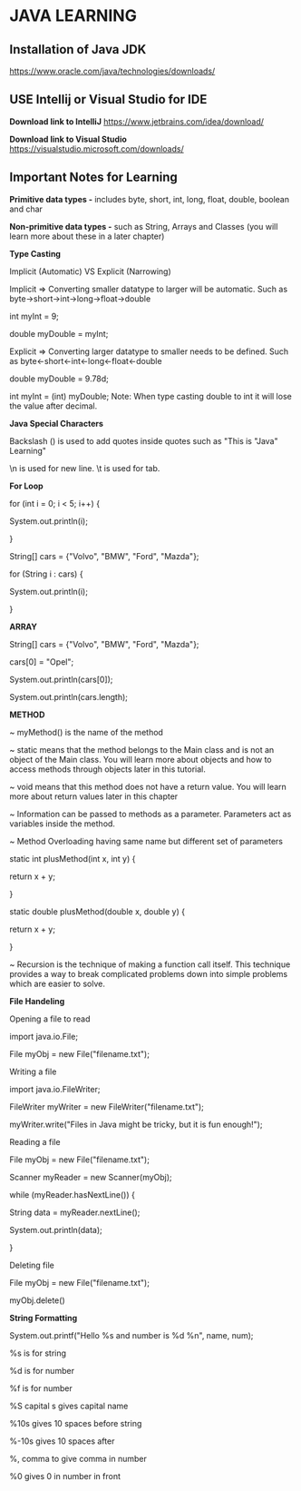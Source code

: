 # JAVA LEARNING

## Installation of Java JDK
https://www.oracle.com/java/technologies/downloads/

## USE Intellij or Visual Studio for IDE

**Download link to IntelliJ** https://www.jetbrains.com/idea/download/

**Download link to Visual Studio** https://visualstudio.microsoft.com/downloads/


## Important Notes for Learning

**Primitive data types -** includes byte, short, int, long, float, double, boolean and char

**Non-primitive data types -** such as String, Arrays and Classes (you will learn more about these in a later chapter)

**Type Casting**

Implicit (Automatic) VS Explicit (Narrowing)

Implicit => Converting smaller datatype to larger will be automatic. Such as byte->short->int->long->float->double

int myInt = 9;

double myDouble = myInt;

Explicit => Converting larger datatype to smaller needs to be defined. Such as byte<-short<-int<-long<-float<-double

double myDouble = 9.78d;

int myInt = (int) myDouble; Note: When type casting double to int it will lose the value after decimal.

**Java Special Characters**

Backslash (\) is used to add quotes inside quotes such as "This is \"Java\" Learning"

\n is used for new line. \t is used for tab.

**For Loop**

for (int i = 0; i < 5; i++) {

System.out.println(i);

}


String[] cars = {"Volvo", "BMW", "Ford", "Mazda"};

for (String i : cars) {

System.out.println(i);

}

**ARRAY**

String[] cars = {"Volvo", "BMW", "Ford", "Mazda"};

cars[0] = "Opel";

System.out.println(cars[0]);

System.out.println(cars.length);


**METHOD**

~ myMethod() is the name of the method

~ static means that the method belongs to the Main class and is not an object of the Main class. You will learn more about objects and how to access methods through objects later in this tutorial.

~ void means that this method does not have a return value. You will learn more about return values later in this chapter

~ Information can be passed to methods as a parameter. Parameters act as variables inside the method.

~ Method Overloading having same name but different set of parameters

static int plusMethod(int x, int y) {

  return x + y;

}

static double plusMethod(double x, double y) {

  return x + y;
  
}

~ Recursion is the technique of making a function call itself. This technique provides a way to break complicated problems down into simple problems which are easier to solve.

**File Handeling**

Opening a file to read

import java.io.File;

File myObj = new File("filename.txt");

Writing a file 

import java.io.FileWriter;

FileWriter myWriter = new FileWriter("filename.txt");

myWriter.write("Files in Java might be tricky, but it is fun enough!");


Reading a file 

File myObj = new File("filename.txt");

Scanner myReader = new Scanner(myObj);
      
while (myReader.hasNextLine()) {

String data = myReader.nextLine();

System.out.println(data);
        
}

Deleting file 

File myObj = new File("filename.txt"); 

myObj.delete()

**String Formatting**

System.out.printf("Hello %s and number is %d %n", name, num);

%s is for string
        
%d is for number
        
%f is for number
        
%S capital s gives capital name

%10s gives 10 spaces before string
        
%-10s gives 10 spaces after
        
%, comma to give comma in number
        
%0 gives 0 in number in front



